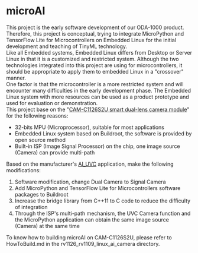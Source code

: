 # microAI
This project is the early software development of our ODA-1000 product. Therefore, this project is conceptual, trying to integrate MicroPython and TensorFlow Lite for Microcontrollers on Embedded Linux for the initial development and teaching of TinyML technology.  
Like all Embedded systems, Embedded Linux differs from Desktop or Server Linux in that it is a customized and restricted system. Although the two technologies integrated into this project are using for microcontrollers, it should be appropriate to apply them to embedded Linux in a "crossover" manner.  
One factor is that the microcontroller is a more restricted system and will encounter many difficulties in the early development phase. The Embedded Linux system with more resources can be used as a product prototype and used for evaluation or demonstration.  
This project base on the "[CAM-C1126S2U smart dual-lens camera module](http://en.t-firefly.com/product/dev/camc1126s2u.html)" for the following reasons:  

* 32-bits MPU (Microprocessor), suitable for most applications  
* Embedded Linux system based on Buildroot, the software is provided by open source method  
* Built-in ISP (Image Signal Processor) on the chip, one image source (Camera) can provide multi-path  
  
Based on the manufacturer's [AI_UVC](https://wiki.t-firefly.com/en/CAM-C11262U/Application_scenarios.html#ai-uvc-camera) application, make the following modifications:  

1. Software modification, change Dual Camera to Signal Camera  
2. Add MicroPython and TensorFlow Lite for Microcontrollers software packages to Buildroot  
3. Increase the bridge library from C++11 to C code to reduce the difficulty of integration  
4. Through the ISP's multi-path mechanism, the UVC Camera function and the MicroPython application can obtain the same image source (Camera) at the same time  
  
To know how to building microAI on CAM-C1126S2U, please refer to HowToBuild.md in the rv1126_rv1109_linux_ai_camera directory.